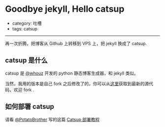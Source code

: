 # Goodbye jekyll, Hello catsup
- category: 吐槽
- tags: catsup

---

再一次折腾，把博客从 Github 上转移到 VPS 上，把 jekyll 换成了 catsup.

## catsup 是什么

catsup 是 [@whouz](http://whouz.com/) 开发的 python 静态博客生成器，和 jekyll 类似。

当然，我用的版本是自己 fork 之后修改了的，你可以从[这里](https://github.com/messense/catsup)获取到最新的源代码，欢迎 fork .

## 如何部署 catsup

请看 [@PotatoBrother](http://potatobox.org/) 写的这篇 [Catsup 部署教程](http://potatobox.org/2012-12-09-Catsup-Config.html)